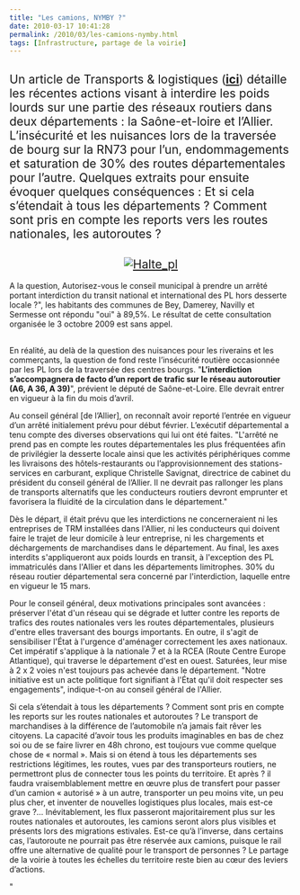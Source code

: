 ```yaml
---
title: "Les camions, NYMBY ?"
date: 2010-03-17 10:41:28
permalink: /2010/03/les-camions-nymby.html
tags: [Infrastructure, partage de la voirie]
---
```


<h2><span style="font-weight: normal">Un article de Transports & logistiques (</span><span style="text-decoration: underline"><span><a href="http://www.wk-transport-logistique.fr/actualites/actualites_detail.php?action=detail&val=24744&label_donnee=Circulation+des+poids+lourds+:+deux+departements+mettent+en+%25C5%2593uvre+des+interdictions">ici</a></span></span><span style="font-weight: normal">) détaille les récentes actions visant à interdire les poids lourds sur une partie des réseaux routiers dans deux départements : la Saône-et-loire et l’Allier. L’insécurité et les nuisances lors de la traversée de bourg sur la RN73 pour l’un, endommagements et saturation de 30% des routes départementales pour l’autre. Quelques extraits pour ensuite évoquer quelques conséquences : Et si cela s’étendait à tous les départements ? Comment sont pris en compte les reports vers les routes nationales, les autoroutes ?</span></h2> <h2 align="center"><span style="font-weight: normal"><a href="https://gabrielplassat.github.io/transportsdufutur/wp-content/uploads/sites/6/old/6a0120a66d2ad4970b0120a9475f34970b-pi.jpg" rel="lightbox"><img alt="Halte_pl" border="0" class="asset asset-image at-xid-6a0120a66d2ad4970b0120a9475f34970b " src="/wp-content/uploads/sites/6/old/6a0120a66d2ad4970b0120a9475f34970b-500pi.jpg" title="Halte_pl" /></a></span></h2> <blockquote> <p> </p></blockquote>  <!--more-->  <p>A la question, Autorisez-vous le conseil municipal à prendre un arrêté portant<span> interdiction du transit national</span> et international des PL hors desserte locale ?", les habitants des communes de Bey, Damerey, Navilly et Sermesse ont répondu "oui" à 89,5%. Le résultat de cette consultation organisée le 3 octobre 2009 est sans appel.</p> <h2></h2> <p><span>En réalité, au delà de la question des nuisances pour les riverains et les commerçants, la question de fond reste l’insécurité routière occasionnée par les PL lors de la traversée des centres bourgs. "<strong>L’interdiction s’accompagnera de facto d’un report de trafic sur le réseau autoroutier (A6, A 36, A 39)</strong>", prévient le député de Saône-et-Loire. Elle devrait entrer en vigueur à la fin du mois d’avril.</span></p> <p><span>Au conseil général [de l’Allier], on reconnaît avoir reporté l’entrée en vigueur d’un arrêté initialement prévu pour début février. L’exécutif départemental a tenu compte des diverses observations qui lui ont été faites. "L'arrêté ne prend pas en compte les routes départementales les plus fréquentées afin de privilégier la desserte locale ainsi que les activités périphériques comme les livraisons des hôtels-restaurants ou l’approvisionnement des stations-services en carburant, explique Christelle Savignat, directrice de cabinet du président du conseil général de l’Allier. Il ne devrait pas rallonger les plans de transports alternatifs que les conducteurs routiers devront emprunter et favorisera la fluidité de la circulation dans le département."</span></p> <p><span>Dès le départ, il était prévu que les interdictions ne concerneraient ni les entreprises de TRM installées dans l'Allier, ni les conducteurs qui doivent faire le trajet de leur domicile à leur entreprise, ni les chargements et déchargements de marchandises dans le département. Au final, les axes interdits s'appliqueront aux poids lourds en transit, à l'exception des PL immatriculés dans l'Allier et dans les départements limitrophes. 30% du réseau routier départemental sera concerné par l'interdiction, laquelle entre en vigueur le 15 mars.</span></p> <p><span>Pour le conseil général, deux motivations principales sont avancées : préserver l'état d'un réseau qui se dégrade et lutter contre les reports de trafics des routes nationales vers les routes départementales, plusieurs d'entre elles traversant des bourgs importants. En outre, il s'agit de sensibiliser l'État à l'urgence d'aménager correctement les axes nationaux. Cet impératif s'applique à la nationale 7 et à la RCEA (Route Centre Europe Atlantique), qui traverse le département d'est en ouest. Saturées, leur mise à 2 x 2 voies n'est toujours pas achevée dans le département. "Notre initiative est un acte politique fort signifiant à l'État qu'il doit respecter ses engagements", indique-t-on au conseil général de l'Allier.</span></p> <p><span>Si cela s’étendait à tous les départements ? Comment sont pris en compte les reports sur les routes nationales et autoroutes ? Le transport de marchandises à la différence de l’automobile n’a jamais fait rêver les citoyens. La capacité d’avoir tous les produits imaginables en bas de chez soi ou de se faire livrer en 48h chrono, est toujours vue comme quelque chose de « normal ». Mais si on étend à tous les départements ses restrictions légitimes, les routes, vues par des transporteurs routiers, ne permettront plus de connecter tous les points du territoire. Et après ? il faudra vraisemblablement mettre en œuvre plus de transfert pour passer d’un camion « autorisé » à un autre, transporter un peu moins vite, un peu plus cher, et inventer de nouvelles logistiques plus locales, mais est-ce grave ?… Inévitablement, les flux passeront majoritairement plus sur les routes nationales et autoroutes, les camions seront alors plus visibles et présents lors des migrations estivales. Est-ce qu’à l’inverse, dans certains cas, l’autoroute ne pourrait pas être réservée aux camions, puisque le rail offre une alternative de qualité pour le transport de personnes ? Le partage de la voirie à toutes les échelles du territoire reste bien au cœur des leviers d’actions.</span></p>"
